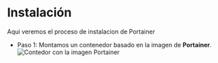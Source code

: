 # Instalación
Aqui veremos el proceso de instalacion de Portainer
- Paso 1:
Montamos un contenedor basado en la imagen de **Portainer**.
![Contedor con la imagen Portainer](/home/asir/Documentos/1.jpg)

